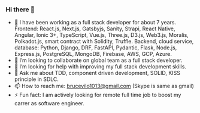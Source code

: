 ### Hi there 👋

- 🔭 I have been working as a full stack developer for about 7 years.
      Frontend: React.js, Next.js, Gatsbyjs, Sanity, Strapi, React Native, Angular, Ionic 3+, TypeScript, Vue.js, Three.js, D3.js, Web3.js, Moralis, Polkadot.js, smart contract with Solidity, Truffle.
      Backend, cloud service, database: Python, Django, DRF, FastAPI, Pydantic, Flask, Node.js, Express.js, PostgreSQL, MongoDB, Firebase, AWS, GCP, Azure.
- 👯 I’m looking to collaborate on global team as a full stack developer.
- 🤔 I’m looking for help with improving my full stack development skills.
- 💬 Ask me about TDD, component driven development, SOLID, KISS principle in SDLC.
- 📫 How to reach me: brucevilo1013@gmail.com (Skype is same as gmail)
- ⚡ Fun fact: I am actively looking for remote full time job to boost my carrer as software engineer.
